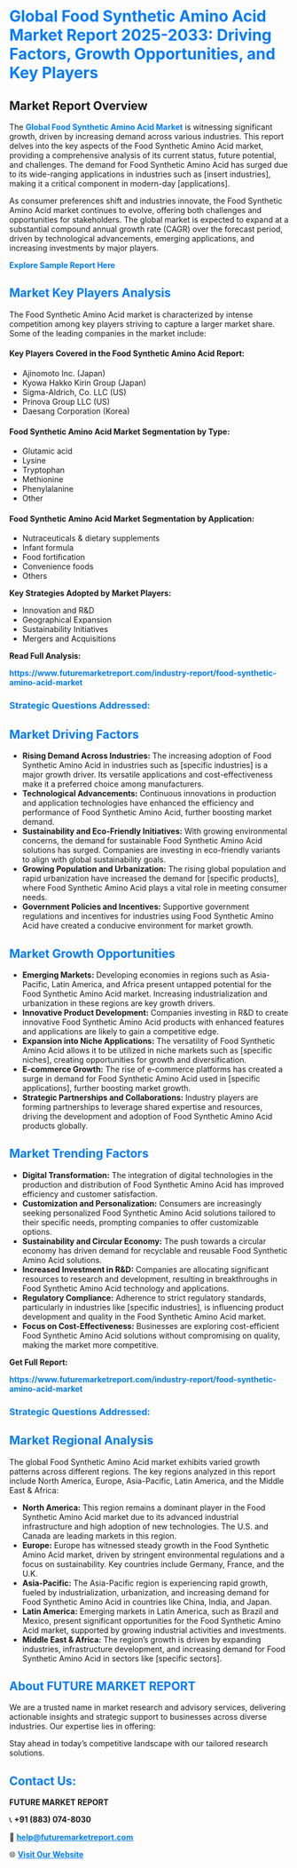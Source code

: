 <h1 style="color: #007BFF;">Global Food Synthetic Amino Acid Market Report 2025-2033: Driving Factors, Growth Opportunities, and Key Players</h1>

<section id="overview">
<h2>Market Report Overview</h2>
<p>The <a href="https://www.futuremarketreport.com/industry-report/food-synthetic-amino-acid-market" style="color: #007BFF; text-decoration: none;"><strong>Global Food Synthetic Amino Acid Market</strong></a> is witnessing significant growth, driven by increasing demand across various industries. This report delves into the key aspects of the Food Synthetic Amino Acid market, providing a comprehensive analysis of its current status, future potential, and challenges. The demand for Food Synthetic Amino Acid has surged due to its wide-ranging applications in industries such as [insert industries], making it a critical component in modern-day [applications].</p>
<p>As consumer preferences shift and industries innovate, the Food Synthetic Amino Acid market continues to evolve, offering both challenges and opportunities for stakeholders. The global market is expected to expand at a substantial compound annual growth rate (CAGR) over the forecast period, driven by technological advancements, emerging applications, and increasing investments by major players.</p>
</section>

<section id="overview">
<p><a href="https://www.futuremarketreport.com/request-sample/reportId=54546" style="color: #007BFF; text-decoration: none;"><strong>Explore Sample Report Here</strong></a></p>
</section>

<section id="key-players">
<h2 style="color: #007BFF;">Market Key Players Analysis</h2>
<p>The Food Synthetic Amino Acid market is characterized by intense competition among key players striving to capture a larger market share. Some of the leading companies in the market include:</p>
<h4>Key Players Covered in the Food Synthetic Amino Acid Report:</h4>
<ul><li>Ajinomoto Inc. (Japan)</li><li>Kyowa Hakko Kirin Group (Japan)</li><li>Sigma-Aldrich, Co. LLC (US)</li><li>Prinova Group LLC (US)</li><li>Daesang Corporation (Korea)</li></ul>
<h4>Food Synthetic Amino Acid Market Segmentation by Type:</h4>
<ul><li>Glutamic acid</li><li>Lysine</li><li>Tryptophan</li><li>Methionine</li><li>Phenylalanine</li><li>Other</li></ul>

<h4>Food Synthetic Amino Acid Market Segmentation by Application:</h4>
<ul><li>Nutraceuticals &amp; dietary supplements</li><li>Infant formula</li><li>Food fortification</li><li>Convenience foods</li><li>Others</li></ul>
<p><strong>Key Strategies Adopted by Market Players:</strong></p>
<ul>
<li>Innovation and R&D</li>
<li>Geographical Expansion</li>
<li>Sustainability Initiatives</li>
<li>Mergers and Acquisitions</li>
</ul>
</section>

<section>
<p><strong>Read Full Analysis: </strong></p><a href="https://www.futuremarketreport.com/industry-report/food-synthetic-amino-acid-market" style="color: #007BFF; text-decoration: none;"><strong>https://www.futuremarketreport.com/industry-report/food-synthetic-amino-acid-market</strong></a>
<h3 style="color: #007BFF;">Strategic Questions Addressed:</h3>
</section>

<section id="driving-factors">
<h2 style="color: #007BFF;">Market Driving Factors</h2>
<ul>
<li><strong>Rising Demand Across Industries:</strong> The increasing adoption of Food Synthetic Amino Acid in industries such as [specific industries] is a major growth driver. Its versatile applications and cost-effectiveness make it a preferred choice among manufacturers.</li>
<li><strong>Technological Advancements:</strong> Continuous innovations in production and application technologies have enhanced the efficiency and performance of Food Synthetic Amino Acid, further boosting market demand.</li>
<li><strong>Sustainability and Eco-Friendly Initiatives:</strong> With growing environmental concerns, the demand for sustainable Food Synthetic Amino Acid solutions has surged. Companies are investing in eco-friendly variants to align with global sustainability goals.</li>
<li><strong>Growing Population and Urbanization:</strong> The rising global population and rapid urbanization have increased the demand for [specific products], where Food Synthetic Amino Acid plays a vital role in meeting consumer needs.</li>
<li><strong>Government Policies and Incentives:</strong> Supportive government regulations and incentives for industries using Food Synthetic Amino Acid have created a conducive environment for market growth.</li>
</ul>
</section>

<section id="growth-opportunities">
<h2 style="color: #007BFF;">Market Growth Opportunities</h2>
<ul>
<li><strong>Emerging Markets:</strong> Developing economies in regions such as Asia-Pacific, Latin America, and Africa present untapped potential for the Food Synthetic Amino Acid market. Increasing industrialization and urbanization in these regions are key growth drivers.</li>
<li><strong>Innovative Product Development:</strong> Companies investing in R&D to create innovative Food Synthetic Amino Acid products with enhanced features and applications are likely to gain a competitive edge.</li>
<li><strong>Expansion into Niche Applications:</strong> The versatility of Food Synthetic Amino Acid allows it to be utilized in niche markets such as [specific niches], creating opportunities for growth and diversification.</li>
<li><strong>E-commerce Growth:</strong> The rise of e-commerce platforms has created a surge in demand for Food Synthetic Amino Acid used in [specific applications], further boosting market growth.</li>
<li><strong>Strategic Partnerships and Collaborations:</strong> Industry players are forming partnerships to leverage shared expertise and resources, driving the development and adoption of Food Synthetic Amino Acid products globally.</li>
</ul>
</section>

<section id="trending-factors">
<h2 style="color: #007BFF;">Market Trending Factors</h2>
<ul>
<li><strong>Digital Transformation:</strong> The integration of digital technologies in the production and distribution of Food Synthetic Amino Acid has improved efficiency and customer satisfaction.</li>
<li><strong>Customization and Personalization:</strong> Consumers are increasingly seeking personalized Food Synthetic Amino Acid solutions tailored to their specific needs, prompting companies to offer customizable options.</li>
<li><strong>Sustainability and Circular Economy:</strong> The push towards a circular economy has driven demand for recyclable and reusable Food Synthetic Amino Acid solutions.</li>
<li><strong>Increased Investment in R&D:</strong> Companies are allocating significant resources to research and development, resulting in breakthroughs in Food Synthetic Amino Acid technology and applications.</li>
<li><strong>Regulatory Compliance:</strong> Adherence to strict regulatory standards, particularly in industries like [specific industries], is influencing product development and quality in the Food Synthetic Amino Acid market.</li>
<li><strong>Focus on Cost-Effectiveness:</strong> Businesses are exploring cost-efficient Food Synthetic Amino Acid solutions without compromising on quality, making the market more competitive.</li>
</ul>
</section>

<section>
<p><strong>Get Full Report: </strong></p><a href="https://www.futuremarketreport.com/industry-report/food-synthetic-amino-acid-market" style="color: #007BFF; text-decoration: none;"><strong>https://www.futuremarketreport.com/industry-report/food-synthetic-amino-acid-market</strong></a>
<h3 style="color: #007BFF;">Strategic Questions Addressed:</h3>
</section>


<section id="regional-analysis">
<h2 style="color: #007BFF;">Market Regional Analysis</h2>
<p>The global Food Synthetic Amino Acid market exhibits varied growth patterns across different regions. The key regions analyzed in this report include North America, Europe, Asia-Pacific, Latin America, and the Middle East & Africa:</p>
<ul>
<li><strong>North America:</strong> This region remains a dominant player in the Food Synthetic Amino Acid market due to its advanced industrial infrastructure and high adoption of new technologies. The U.S. and Canada are leading markets in this region.</li>
<li><strong>Europe:</strong> Europe has witnessed steady growth in the Food Synthetic Amino Acid market, driven by stringent environmental regulations and a focus on sustainability. Key countries include Germany, France, and the U.K.</li>
<li><strong>Asia-Pacific:</strong> The Asia-Pacific region is experiencing rapid growth, fueled by industrialization, urbanization, and increasing demand for Food Synthetic Amino Acid in countries like China, India, and Japan.</li>
<li><strong>Latin America:</strong> Emerging markets in Latin America, such as Brazil and Mexico, present significant opportunities for the Food Synthetic Amino Acid market, supported by growing industrial activities and investments.</li>
<li><strong>Middle East & Africa:</strong> The region’s growth is driven by expanding industries, infrastructure development, and increasing demand for Food Synthetic Amino Acid in sectors like [specific sectors].</li>
</ul>
</section>

<footer>
<h2 style="color: #007BFF;">About FUTURE MARKET REPORT</h2>
<p>We are a trusted name in market research and advisory services, delivering actionable insights and strategic support to businesses across diverse industries. Our expertise lies in offering:</p>

<p>Stay ahead in today’s competitive landscape with our tailored research solutions.</p>

<h2 style="color: #007BFF;">Contact Us:</h2>
<p><strong>FUTURE MARKET REPORT</strong></p>
<p>📞 <strong>+91 (883) 074-8030</strong></p>
<p>📧 <strong><a href="mailto:help@futuremarketreport.com" style="color: #007BFF;">help@futuremarketreport.com</a></strong></p>
<p>🌐 <strong><a href="https://www.futuremarketreport.com/" style="color: #007BFF;">Visit Our Website</a></strong></p>
</footer>